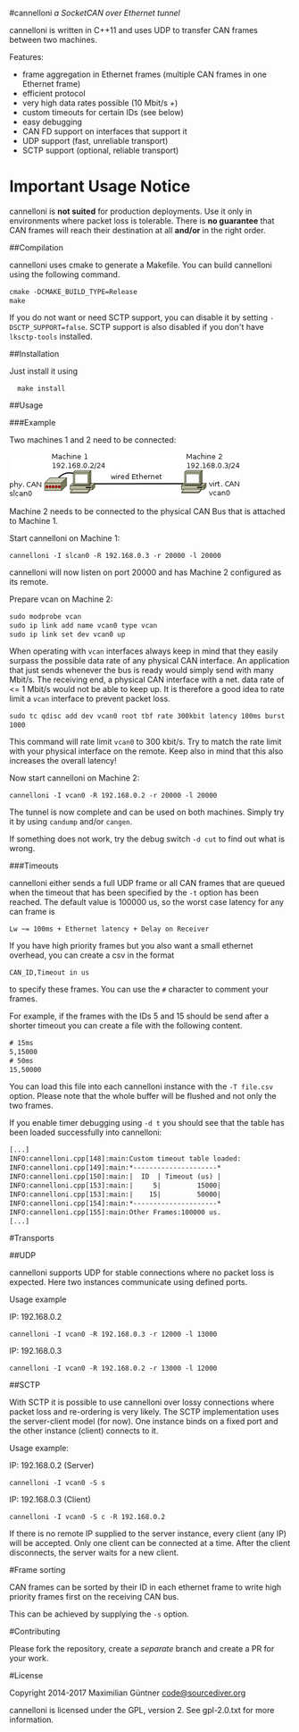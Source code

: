 #cannelloni
*a SocketCAN over Ethernet tunnel*

cannelloni is written in C++11 and uses UDP to transfer CAN frames
between two machines.

Features:

- frame aggregation in Ethernet frames (multiple CAN frames in one
  Ethernet frame)
- efficient protocol
- very high data rates possible (10 Mbit/s +)
- custom timeouts for certain IDs (see below)
- easy debugging
- CAN FD support on interfaces that support it
- UDP support (fast, unreliable transport)
- SCTP support (optional, reliable transport)

# Important Usage Notice
cannelloni is **not suited** for production deployments. Use it only in environments where packet loss is tolerable.
There is **no guarantee** that CAN frames will reach their destination at all **and/or** in the right order.

##Compilation

cannelloni uses cmake to generate a Makefile.
You can build cannelloni using the following command.

```
cmake -DCMAKE_BUILD_TYPE=Release
make
```

If you do not want or need SCTP support, you can disable it
by setting `-DSCTP_SUPPORT=false`.
SCTP support is also disabled if you don't have `lksctp-tools`
installed.

##Installation

Just install it using

```
  make install
```

##Usage

###Example

Two machines 1 and 2 need to be connected:

![](doc/firstexp.png)

Machine 2 needs to be connected to the physical CAN Bus that is attached
to Machine 1.

Start cannelloni on Machine 1:

```
cannelloni -I slcan0 -R 192.168.0.3 -r 20000 -l 20000
```
cannelloni will now listen on port 20000 and has Machine 2 configured as
its remote.

Prepare vcan on Machine 2:

```
sudo modprobe vcan
sudo ip link add name vcan0 type vcan
sudo ip link set dev vcan0 up
```

When operating with `vcan` interfaces always keep in mind that they
easily surpass the possible data rate of any physical CAN interface.
An application that just sends whenever the bus is ready would simply
send with many Mbit/s.
The receiving end, a physical CAN interface with a net. data rate of
<= 1 Mbit/s would not be able to keep up.
It is therefore a good idea to rate limit a `vcan` interface to
prevent packet loss.

```
sudo tc qdisc add dev vcan0 root tbf rate 300kbit latency 100ms burst 1000
```
This command will rate limit `vcan0` to 300 kbit/s.
Try to match the rate limit with your physical interface on the remote.
Keep also in mind that this also increases the overall latency!

Now start cannelloni on Machine 2:
```
cannelloni -I vcan0 -R 192.168.0.2 -r 20000 -l 20000
```

The tunnel is now complete and can be used on both machines.
Simply try it by using `candump` and/or `cangen`.

If something does not work, try the debug switch `-d cut` to find out
what is wrong.

###Timeouts

cannelloni either sends a full UDP frame or all CAN frames that
are queued when the timeout that has been specified by the `-t` option
has been reached.
The default value is 100000 us, so the worst case latency for any can
frame is

```
Lw ~= 100ms + Ethernet latency + Delay on Receiver
```

If you have high priority frames but you also want a small ethernet
overhead, you can create a csv in the format
```
CAN_ID,Timeout in us
```
to specify these frames. You can use the `#` character to comment your
frames.

For example, if the frames with the IDs 5 and 15 should be send after
a shorter timeout you can create a file with the following content.

```
# 15ms
5,15000
# 50ms
15,50000
```

You can load this file into each cannelloni instance with the `-T
file.csv` option.
Please note that the whole buffer will be flushed and not only the two
frames.

If you enable timer debugging using `-d t` you should see that the table
has been loaded successfully into cannelloni:

```
[...]
INFO:cannelloni.cpp[148]:main:Custom timeout table loaded:
INFO:cannelloni.cpp[149]:main:*---------------------*
INFO:cannelloni.cpp[150]:main:|  ID  | Timeout (us) |
INFO:cannelloni.cpp[153]:main:|     5|         15000|
INFO:cannelloni.cpp[153]:main:|    15|         50000|
INFO:cannelloni.cpp[154]:main:*---------------------*
INFO:cannelloni.cpp[155]:main:Other Frames:100000 us.
[...]
```

#Transports

##UDP

cannelloni supports UDP for stable connections where no packet loss
is expected. Here two instances communicate using defined ports.

Usage example

IP: 192.168.0.2
```
cannelloni -I vcan0 -R 192.168.0.3 -r 12000 -l 13000
```

IP: 192.168.0.3
```
cannelloni -I vcan0 -R 192.168.0.2 -r 13000 -l 12000
```

##SCTP

With SCTP it is possible to use cannelloni over lossy connections
where packet loss and re-ordering is very likely.
The SCTP implementation uses the server-client model (for now).
One instance binds on a fixed port and the other instance (client)
connects to it.

Usage example:

IP: 192.168.0.2 (Server)
```
cannelloni -I vcan0 -S s
```

IP: 192.168.0.3 (Client)
```
cannelloni -I vcan0 -S c -R 192.168.0.2
```

If there is no remote IP supplied to the server instance, every client
(any IP) will be accepted. Only one client can be connected at a time.
After the client disconnects, the server waits for a new client.

#Frame sorting

CAN frames can be sorted by their ID in each ethernet frame to write
high priority frames first on the receiving CAN bus.

This can be achieved by supplying the `-s` option.

#Contributing

Please fork the repository, create a *separate* branch and create a PR
for your work.

#License

Copyright 2014-2017 Maximilian Güntner <code@sourcediver.org>

cannelloni is licensed under the GPL, version 2. See gpl-2.0.txt for
more information.
